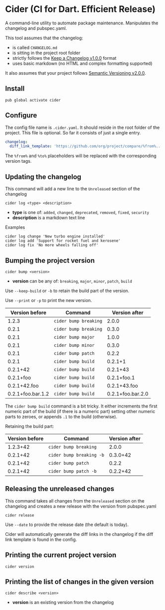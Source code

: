 # Cider (CI for Dart. Efficient Release)
A command-line utility to automate package maintenance. Manipulates the changelog and pubspec.yaml.

This tool assumes that the changelog:
 - is called `CHANGELOG.md`
 - is sitting in the project root folder
 - strictly follows the [Keep a Changelog v1.0.0](https://keepachangelog.com/en/1.0.0/) format
 - uses basic markdown (no HTML and complex formatting supported) 
 
It also assumes that your project follows [Semantic Versioning v2.0.0](https://semver.org/spec/v2.0.0.html).

## Install
```
pub global activate cider
```
## Configure
The config file name is `.cider.yaml`. It should reside in the root folder of the project. This file is optional. 
So far it consists of just a single entry.
```yaml
changelog:
  diff_link_template: 'https://github.com/org/project/compare/%from%...%to%'
```

The `%from%` and `%to%` placeholders will be replaced with the corresponding version tags.
## Updating the changelog
This command will add a new line to the `Unreleased` section of the changelog
```
cider log <type> <description>
```
 - **type** is one of: `added`, `changed`, `deprecated`, `removed`, `fixed`, `security`
 - **description** is a markdown text line

Examples
```
cider log change 'New turbo engine installed'
cider log add 'Support for rocket fuel and kerosene'
cider log fix 'No more wheels falling off'
```

## Bumping the project version
```
cider bump <version>
```
- **version** can be any of: `breaking`, `major`, `minor`, `patch`, `build`

Use `--keep-build` or `-b` to retain the build part of the version.

Use `--print` or `-p` to print the new version.

Version before | Command | Version after
--- | --- | ---
1.2.3 | `cider bump breaking`  | 2.0.0
0.2.1 | `cider bump breaking`  | 0.3.0
0.2.1 | `cider bump major`     | 1.0.0
0.2.1 | `cider bump minor`     | 0.3.0
0.2.1 | `cider bump patch`     | 0.2.2
0.2.1 | `cider bump build`     | 0.2.1+1
0.2.1+42 | `cider bump build`     | 0.2.1+43
0.2.1+foo | `cider bump build`     | 0.2.1+foo.1
0.2.1+42.foo | `cider bump build`     | 0.2.1+43.foo
0.2.1+foo.bar.1.2 | `cider bump build`     | 0.2.1+foo.bar.2.0

The `cider bump build` command is a bit tricky. It either increments the first numeric part of the build (if there is a 
numeric part) setting other numeric parts to zeroes, or appends `.1` to the build (otherwise).

Retaining the build part:

Version before | Command | Version after
--- | --- | ---
1.2.3+42 | `cider bump breaking`       | 2.0.0
0.2.1+42 | `cider bump breaking -b`    | 0.3.0+42
0.2.1+42 | `cider bump patch`          | 0.2.2
0.2.1+42 | `cider bump patch -b`       | 0.2.2+42

## Releasing the unreleased changes
This command takes all changes from the `Unreleased` section on the changelog and creates a new release with the
version from pubspec.yaml

```
cider release
```

Use `--date` to provide the release date (the default is today).

Cider will automatically generate the diff links in the changelog if the diff link template is found in the config.

## Printing the current project version
```
cider version
```

## Printing the list of changes in the given version
```
cider describe <version>
```
- **version** is an existing version from the changelog
